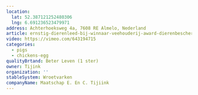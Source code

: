 ```yaml
---
location:
  lat: 52.387121252480306
  lng: 6.691236523479971
address: Achterhoeksweg 4a, 7608 RE Almelo, Nederland
article: ernstig-dierenleed-bij-winnaar-veehouderij-award-dierenbescherming
video: https://vimeo.com/643194715
categories:
  - pigs
  - chickens-egg
qualityBrtand: Beter Leven (1 ster)
owner: Tijink
organization: ''
stableSystem: Wroetvarken
companyName: Maatschap E. En C. Tijiink
---
```

